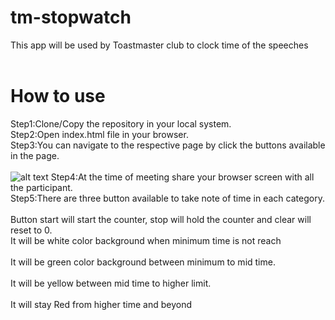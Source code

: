 # tm-stopwatch<br />
This app will be used by Toastmaster club to clock time of the speeches<br />
<br />
# How to use<br />
Step1:Clone/Copy the repository in your local system.<br />
Step2:Open index.html file in your browser.<br />
Step3:You can navigate to the respective page by click the buttons available in the page.<br />
 <br />![alt text](https://github.com/kafee651/tm-stopwatch)
Step4:At the time of meeting share your browser screen with all the participant.<br />
Step5:There are three button available to take note of time in each category.<br />
 <br />
Button start will start the counter, stop will hold the counter and clear will reset to 0.<br />
It will be white color background when minimum time is not reach<br />
 <br />
It will be green color background between minimum to mid time.<br />
 <br />
It will be yellow between mid time to higher limit.<br />
  <br />
It will stay Red from higher time and beyond <br />
 
